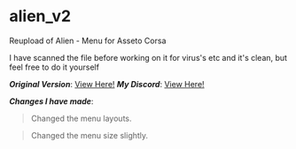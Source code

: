 # alien_v2
Reupload of Alien - Menu for Asseto Corsa

I have scanned the file before working on it for virus's etc and it's clean, but feel free to do it yourself

***Original Version***:
<a href="https://www.unknowncheats.me/forum/other-games/511184-assetto-corsa-alien-torque-grip-downforce.html" target="blank">
View Here!</a>
***My Discord***:
<a href="https://discord.gg/WHHsDjm73Y" target="blank">
View Here!</a>

***Changes I have made***:
>Changed the menu layouts. 

>Changed the menu size slightly.
